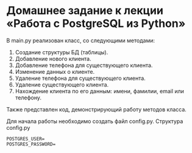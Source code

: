 # Домашнее задание к лекции «Работа с PostgreSQL из Python»

В main.py реализован класс, со следующими методами:

1. Создание структуры БД (таблицы).
1. Добавление нового клиента.
1. Добавление телефона для существующего клиента.
1. Изменение данных о клиенте.
1. Удаление телефона для существующего клиента.
1. Удаление существующего клиента.
1. Нахождение клиента по его данным: имени, фамилии, email или телефону.

Также представлен код, демонстрирующий работу методов класса.

Для начала работы необходимо создать файл config.py. Структура config.py
``` 
POSTGRES_USER=
POSTGRES_PASSWORD=
```
